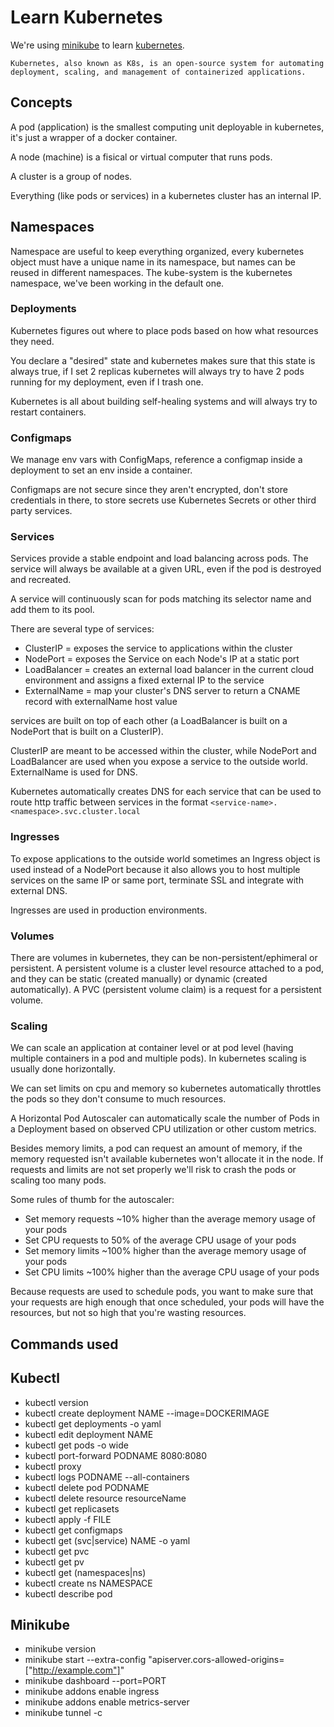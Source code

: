 # Learn Kubernetes

We're using [minikube](https://minikube.sigs.k8s.io/docs/) to learn [kubernetes](https://kubernetes.io/).

```
Kubernetes, also known as K8s, is an open-source system for automating deployment, scaling, and management of containerized applications.
```

## Concepts

A pod (application) is the smallest computing unit deployable in kubernetes, it's just a wrapper of a docker container.

A node (machine) is a fisical or virtual computer that runs pods.

A cluster is a group of nodes.

Everything (like pods or services) in a kubernetes cluster has an internal IP.

## Namespaces

Namespace are useful to keep everything organized, every kubernetes object must have a unique name in its namespace, but names can be reused in different namespaces. The kube-system is the kubernetes namespace, we've been working in the default one.

### Deployments

Kubernetes figures out where to place pods based on how what resources they need.

You declare a "desired" state and kubernetes makes sure that this state is always true, if I set 2 replicas kubernetes will always try to have 2 pods running for my deployment, even if I trash one.

Kubernetes is all about building self-healing systems and will always try to restart containers.

### Configmaps

We manage env vars with ConfigMaps, reference a configmap inside a deployment to set an env inside a container.

Configmaps are not secure since they aren't encrypted, don't store credentials in there, to store secrets use Kubernetes Secrets or other third party services.

### Services

Services provide a stable endpoint and load balancing across pods. The service will always be available at a given URL, even if the pod is destroyed and recreated.

A service will continuously scan for pods matching its selector name and add them to its pool.

There are several type of services:

- ClusterIP = exposes the service to applications within the cluster
- NodePort = exposes the Service on each Node's IP at a static port
- LoadBalancer = creates an external load balancer in the current cloud environment and assigns a fixed external IP to the service
- ExternalName = map your cluster's DNS server to return a CNAME record with externalName host value

services are built on top of each other (a LoadBalancer is built on a NodePort that is built on a ClusterIP).

ClusterIP are meant to be accessed within the cluster, while NodePort and LoadBalancer are used when you expose a service to the outside world. ExternalName is used for DNS.

Kubernetes automatically creates DNS for each service that can be used to route http traffic between services in the format `<service-name>.<namespace>.svc.cluster.local`

### Ingresses

To expose applications to the outside world sometimes an Ingress object is used instead of a NodePort because it also allows you to host multiple services on the same IP or same port, terminate SSL and integrate with external DNS.

Ingresses are used in production environments.

### Volumes

There are volumes in kubernetes, they can be non-persistent/ephimeral or persistent. A persistent volume is a cluster level resource attached to a pod, and they can be static (created manually) or dynamic (created automatically). A PVC (persistent volume claim) is a request for a persistent volume.

### Scaling

We can scale an application at container level or at pod level (having multiple containers in a pod and multiple pods). In kubernetes scaling is usually done horizontally.

We can set limits on cpu and memory so kubernetes automatically throttles the pods so they don't consume to much resources.

A Horizontal Pod Autoscaler can automatically scale the number of Pods in a Deployment based on observed CPU utilization or other custom metrics.

Besides memory limits, a pod can request an amount of memory, if the memory requested isn't available kubernetes won't allocate it in the node. If requests and limits are not set properly we'll risk to crash the pods or scaling too many pods.

Some rules of thumb for the autoscaler:

- Set memory requests ~10% higher than the average memory usage of your pods
- Set CPU requests to 50% of the average CPU usage of your pods
- Set memory limits ~100% higher than the average memory usage of your pods
- Set CPU limits ~100% higher than the average CPU usage of your pods

Because requests are used to schedule pods, you want to make sure that your requests are high enough that once scheduled, your pods will have the resources, but not so high that you're wasting resources.

## Commands used

## Kubectl

- kubectl version
- kubectl create deployment NAME --image=DOCKERIMAGE
- kubectl get deployments -o yaml
- kubectl edit deployment NAME
- kubectl get pods -o wide
- kubectl port-forward PODNAME 8080:8080
- kubectl proxy
- kubectl logs PODNAME --all-containers
- kubectl delete pod PODNAME
- kubectl delete resource resourceName
- kubectl get replicasets
- kubectl apply -f FILE
- kubectl get configmaps
- kubectl get (svc|service) NAME -o yaml
- kubectl get pvc
- kubectl get pv
- kubectl get (namespaces|ns)
- kubectl create ns NAMESPACE
- kubectl describe pod

## Minikube

- minikube version
- minikube start --extra-config "apiserver.cors-allowed-origins=["http://example.com"]"
- minikube dashboard --port=PORT
- minikube addons enable ingress
- minikube addons enable metrics-server
- minikube tunnel -c
